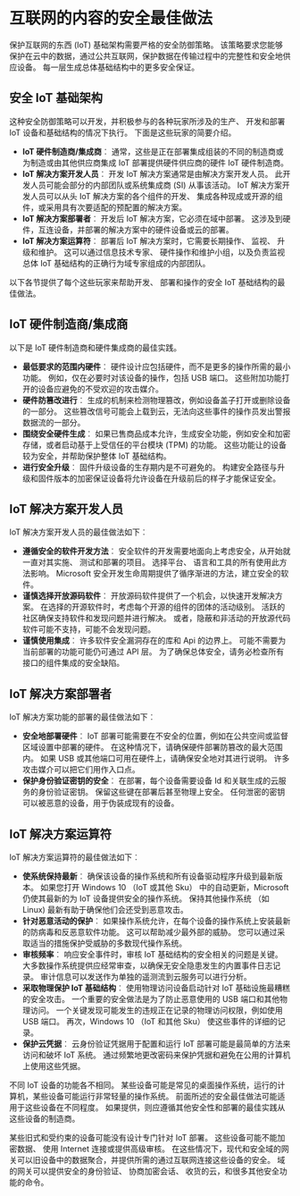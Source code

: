 # <a name="internet-of-things-security-best-practices"></a>互联网的内容的安全最佳做法

保护互联网的东西 (IoT) 基础架构需要严格的安全防御策略。 该策略要求您能够保护在云中的数据，通过公共互联网，保护数据在传输过程中的完整性和安全地供应设备。 每一层生成总体基础结构中的更多安全保证。

## <a name="secure-an-iot-infrastructure"></a>安全 IoT 基础架构

这种安全防御策略可以开发，并积极参与的各种玩家所涉及的生产、 开发和部署 IoT 设备和基础结构的情况下执行。 下面是这些玩家的简要介绍。  

- **IoT 硬件制造商/集成商**︰ 通常，这些是正在部署集成组装的不同的制造商或为制造或由其他供应商集成 IoT 部署提供硬件供应商的硬件 IoT 硬件制造商。
- **IoT 解决方案开发人员**︰ 开发 IoT 解决方案通常是由解决方案开发人员。 此开发人员可能会部分的内部团队或系统集成商 (SI) 从事该活动。 IoT 解决方案开发人员可以从头 IoT 解决方案的各个组件的开发、 集成各种现成或开源的组件，或采用具有次要适配的预配置的解决方案。
- **IoT 解决方案部署者**︰ 开发后 IoT 解决方案，它必须在域中部署。 这涉及到硬件，互连设备，并部署的解决方案中的硬件设备或云的部署。
- **IoT 解决方案运算符**︰ 部署后 IoT 解决方案时，它需要长期操作、 监视、 升级和维护。 这可以通过信息技术专家、 硬件操作和维护小组，以及负责监视总体 IoT 基础结构的正确行为域专家组成的内部团队。

以下各节提供了每个这些玩家来帮助开发、 部署和操作的安全 IoT 基础结构的最佳做法。

## <a name="iot-hardware-manufacturerintegrator"></a>IoT 硬件制造商/集成商

以下是 IoT 硬件制造商和硬件集成商的最佳实践。

- **最低要求的范围内硬件**︰ 硬件设计应包括硬件，而不是更多的操作所需的最小功能。 例如，仅在必要时对该设备的操作，包括 USB 端口。 这些附加功能打开的设备应避免的不受欢迎的攻击媒介。
- **硬件防篡改进行**︰ 生成的机制来检测物理篡改，例如设备盖子打开或删除设备的一部分。 这些篡改信号可能会上载到云，无法向这些事件的操作员发出警报数据流的一部分。
- **围绕安全硬件生成**︰ 如果已售商品成本允许，生成安全功能，例如安全和加密存储，或者启动基于上受信任的平台模块 (TPM) 的功能。 这些功能让的设备较为安全，并帮助保护整体 IoT 基础结构。
- **进行安全升级**︰ 固件升级设备的生存期内是不可避免的。 构建安全路径与升级和固件版本的加密保证设备将允许设备在升级前后的样子才能保证安全。

## <a name="iot-solution-developer"></a>IoT 解决方案开发人员

IoT 解决方案开发人员的最佳做法如下︰

- **遵循安全的软件开发方法**︰ 安全软件的开发需要地面向上考虑安全，从开始就一直对其实施、 测试和部署的项目。 选择平台、 语言和工具的所有使用此方法影响。 Microsoft 安全开发生命周期提供了循序渐进的方法，建立安全的软件。
- **谨慎选择开放源码软件**︰ 开放源码软件提供了一个机会，以快速开发解决方案。 在选择的开源软件时，考虑每个开源的组件的团体的活动级别。 活跃的社区确保支持软件和发现问题并进行解决。 或者，隐蔽和非活动的开放源代码软件可能不支持，可能不会发现问题。
- **谨慎使用集成**︰ 许多软件安全漏洞存在的库和 Api 的边界上。 可能不需要为当前部署的功能可能仍可通过 API 层。 为了确保总体安全，请务必检查所有接口的组件集成的安全缺陷。      

## <a name="iot-solution-deployer"></a>IoT 解决方案部署者

IoT 解决方案功能的部署的最佳做法如下︰

- **安全地部署硬件**︰ IoT 部署可能需要在不安全的位置，例如在公共空间或监督区域设置中部署的硬件。 在这种情况下，请确保硬件部署防篡改的最大范围内。 如果 USB 或其他端口可用在硬件上，请确保安全地对其进行说明。 许多攻击媒介可以把它们用作入口点。
- **保护身份验证密钥的安全**︰ 在部署，每个设备需要设备 Id 和关联生成的云服务的身份验证密钥。 保留这些键在部署后甚至物理上安全。 任何泄密的密钥可以被恶意的设备，用于伪装成现有的设备。

## <a name="iot-solution-operator"></a>IoT 解决方案运算符

IoT 解决方案运算符的最佳做法如下︰

- **使系统保持最新**︰ 确保该设备的操作系统和所有设备驱动程序升级到最新版本。 如果您打开 Windows 10 （IoT 或其他 Sku） 中的自动更新，Microsoft 仍使其最新的为 IoT 设备提供安全的操作系统。 保持其他操作系统 （如 Linux) 最新有助于确保他们会还受到恶意攻击。
- **针对恶意活动的保护**︰ 如果操作系统允许，在每个设备的操作系统上安装最新的防病毒和反恶意软件功能。 这可以帮助减少最外部的威胁。 您可以通过采取适当的措施保护受威胁的多数现代操作系统。
- **审核频率**︰ 响应安全事件时，审核 IoT 基础结构的安全相关的问题是关键。 大多数操作系统提供应经常审查，以确保无安全隐患发生的内置事件日志记录。 审计信息可以发送作为单独的遥测流到云服务可以进行分析。
- **采取物理保护 IoT 基础结构**︰ 使用物理访问设备启动针对 IoT 基础设施最糟糕的安全攻击。 一个重要的安全做法是为了防止恶意使用的 USB 端口和其他物理访问。 一个关键发现可能发生的违规正在记录的物理访问权限，例如使用 USB 端口。 再次，Windows 10 （IoT 和其他 Sku） 使这些事件的详细的记录。
- **保护云凭据**︰ 云身份验证凭据用于配置和运行 IoT 部署可能是最简单的方法来访问和破坏 IoT 系统。 通过频繁地更改密码来保护凭据和避免在公用的计算机上使用这些凭据。

不同 IoT 设备的功能各不相同。 某些设备可能是常见的桌面操作系统，运行的计算机，某些设备可能运行非常轻量的操作系统。 前面所述的安全最佳做法可能适用于这些设备在不同程度。 如果提供，则应遵循其他安全性和部署的最佳实践从这些设备的制造商。

某些旧式和受约束的设备可能没有设计专门针对 IoT 部署。 这些设备可能不能加密数据、 使用 Internet 连接或提供高级审核。 在这些情况下，现代和安全域的网关可以旧设备中的数据聚合，并提供所需的通过互联网连接这些设备的安全。 域的网关可以提供安全的身份验证、 协商加密会话、 收货的云，和很多其他安全功能的命令。
